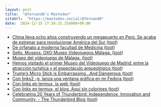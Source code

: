 ```yaml
---
layout: post
title:  "@fernand0's Mastodon"
siteUrl:  "https://mastodon.social/@fernand0"
date:  2024-12-15 17:30:25.254000+00:00
---
```

*  [China lleva ocho años construyendo un megapuerto en Perú. Se acaba de estrenar para revolucionar América del Sur ](https://www.xataka.com/empresas-y-economia/china-lleva-ocho-anos-construyendo-megapuerto-peru-se-acaba-estrenar-para-revolucionar-america-su) ([toot](https://mastodon.social/@fernand0/113658024771546569))
*  [De orfanato a moderna facultad de Medicina  ](https://www.diariodelaltoaragon.es/noticias/huesca/2024/12/08/de-orfanato-a-moderna-facultad-de-medicina-1783786-daa.html) ([toot](https://mastodon.social/@fernand0/113657769902320838))
*  [Sello. Museos. OXO Museo Videojuegos Málaga. ](https://avecesunafoto.wordpress.com/2024/05/30/sello-museos-oxo-museo-videojuegos-malaga) ([toot](https://mastodon.social/@fernand0/113657510774874820))
*  [Museo del videojuego de Málaga. ](https://avecesunafoto.wordpress.com/2023/10/12/museo-del-videojuego-de-malaga) ([toot](https://mastodon.social/@fernand0/113657509188703818))
*  [Hemos visitado el primer Museo del Videojuego de Madrid: entre la atracción turística y el espectáculo arqueológico ](https://www.xataka.com/videojuegos/hemos-visitado-primer-museo-videojuego-madrid-atraccion-turistica-espectaculo-arqueologic) ([toot](https://mastodon.social/@fernand0/113657457085861665))
*  [Trump’s Micro Stick is Embarrassing…And Dangerous ](https://www.meidasplus.com/p/trumps-micro-stick-is-embarrassingan) ([toot](https://mastodon.social/@fernand0/113656856012850624))
*  [Con links2 -g, lanza una ventana gráfica en mi Fedora ](https://mastodon.social/@fernand0/113656766506630468) ([toot](https://mastodon.social/@fernand0/113656766506630468))
*  [Con links en termux, la web ](https://mastodon.social/@fernand0/113656757788865224) ([toot](https://mastodon.social/@fernand0/113656757788865224))
*  [Con links en termux, el blog. Aquí sin colorines ](https://mastodon.social/@fernand0/113656756492795253) ([toot](https://mastodon.social/@fernand0/113656756492795253))
*  [Celebrating 20 Years of Thunderbird: Independence, Innovation and Community  - The Thunderbird Blog ](https://blog.thunderbird.net/2024/12/celebrating-20-years-of-thunderbird) ([toot](https://mastodon.social/@fernand0/113656675934500407))

